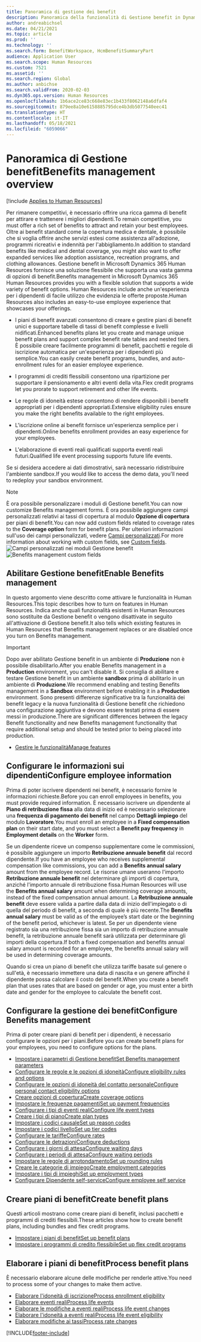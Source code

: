 ```yaml
---
title: Panoramica di gestione dei benefit
description: Panoramica della funzionalità di Gestione benefit in Dynamics 365 Human Resources. Offrire opzioni di benefit estese ai propri dipendenti con un'esperienza online di facile utilizzo.
author: andreabichsel
ms.date: 04/21/2021
ms.topic: article
ms.prod: ''
ms.technology: ''
ms.search.form: BenefitWorkspace, HcmBenefitSummaryPart
audience: Application User
ms.search.scope: Human Resources
ms.custom: 7521
ms.assetid: ''
ms.search.region: Global
ms.author: anbichse
ms.search.validFrom: 2020-02-03
ms.dyn365.ops.version: Human Resources
ms.openlocfilehash: 1b6ace2ce83c668e83ec1b433f8062148a6dfaf4
ms.sourcegitcommit: 879ee8a10e6158885795dce4b3db5077540eec41
ms.translationtype: HT
ms.contentlocale: it-IT
ms.lasthandoff: 05/18/2021
ms.locfileid: "6059066"
---
```

# <a name="benefits-management-overview"></a><span data-ttu-id="344ef-104">Panoramica di Gestione benefit</span><span class="sxs-lookup"><span data-stu-id="344ef-104">Benefits management overview</span></span>

[!include [Applies to Human Resources](../includes/applies-to-hr.md)]

<span data-ttu-id="344ef-105">Per rimanere competitivi, è necessario offrire una ricca gamma di benefit per attirare e trattenere i migliori dipendenti.</span><span class="sxs-lookup"><span data-stu-id="344ef-105">To remain competitive, you must offer a rich set of benefits to attract and retain your best employees.</span></span> <span data-ttu-id="344ef-106">Oltre ai benefit standard come la copertura medica e dentale, è possibile che si voglia offrire anche servizi estesi come assistenza all'adozione, programmi ricreativi e indennità per l'abbigliamento.</span><span class="sxs-lookup"><span data-stu-id="344ef-106">In addition to standard benefits like medical and dental coverage, you might also want to offer expanded services like adoption assistance, recreation programs, and clothing allowances.</span></span> <span data-ttu-id="344ef-107">Gestione benefit in Microsoft Dynamics 365 Human Resources fornisce una soluzione flessibile che supporta una vasta gamma di opzioni di benefit.</span><span class="sxs-lookup"><span data-stu-id="344ef-107">Benefits management in Microsoft Dynamics 365 Human Resources provides you with a flexible solution that supports a wide variety of benefit options.</span></span> <span data-ttu-id="344ef-108">Human Resources include anche un'esperienza per i dipendenti di facile utilizzo che evidenzia le offerte proposte.</span><span class="sxs-lookup"><span data-stu-id="344ef-108">Human Resources also includes an easy-to-use employee experience that showcases your offerings.</span></span>

- <span data-ttu-id="344ef-109">I piani di benefit avanzati consentono di creare e gestire piani di benefit unici e supportare tabelle di tassi di benefit complesse e livelli nidificati.</span><span class="sxs-lookup"><span data-stu-id="344ef-109">Enhanced benefits plans let you create and manage unique benefit plans and support complex benefit rate tables and nested tiers.</span></span> <span data-ttu-id="344ef-110">È possibile creare facilmente programmi di benefit, pacchetti e regole di iscrizione automatica per un'esperienza per i dipendenti più semplice.</span><span class="sxs-lookup"><span data-stu-id="344ef-110">You can easily create benefit programs, bundles, and auto-enrollment rules for an easier employee experience.</span></span>

- <span data-ttu-id="344ef-111">I programmi di crediti flessibili consentono una ripartizione per supportare il pensionamento e altri eventi della vita.</span><span class="sxs-lookup"><span data-stu-id="344ef-111">Flex credit programs let you prorate to support retirement and other life events.</span></span>

- <span data-ttu-id="344ef-112">Le regole di idoneità estese consentono di rendere disponibili i benefit appropriati per i dipendenti appropriati.</span><span class="sxs-lookup"><span data-stu-id="344ef-112">Extensive eligibility rules ensure you make the right benefits available to the right employees.</span></span>

- <span data-ttu-id="344ef-113">L'iscrizione online ai benefit fornisce un'esperienza semplice per i dipendenti.</span><span class="sxs-lookup"><span data-stu-id="344ef-113">Online benefits enrollment provides an easy experience for your employees.</span></span>

- <span data-ttu-id="344ef-114">L'elaborazione di eventi reali qualificati supporta eventi reali futuri.</span><span class="sxs-lookup"><span data-stu-id="344ef-114">Qualified life event processing supports future life events.</span></span>

<span data-ttu-id="344ef-115">Se si desidera accedere ai dati dimostrativi, sarà necessario ridistribuire l'ambiente sandbox.</span><span class="sxs-lookup"><span data-stu-id="344ef-115">If you would like to access the demo data, you'll need to redeploy your sandbox environment.</span></span>

>[!NOTE]
><span data-ttu-id="344ef-116">È ora possibile personalizzare i moduli di Gestione benefit.</span><span class="sxs-lookup"><span data-stu-id="344ef-116">You can now customize Benefits management forms.</span></span> <span data-ttu-id="344ef-117">È ora possibile aggiungere campi personalizzati relativi ai tassi di copertura al modulo **Opzione di copertura** per piani di benefit.</span><span class="sxs-lookup"><span data-stu-id="344ef-117">You can now add custom fields related to coverage rates to the **Coverage option** form for benefit plans.</span></span> <span data-ttu-id="344ef-118">Per ulteriori informazioni sull'uso dei campi personalizzati, vedere [Campi personalizzati](hr-developer-custom-fields.md).</span><span class="sxs-lookup"><span data-stu-id="344ef-118">For more information about working with custom fields, see [Custom fields](hr-developer-custom-fields.md).</span></span>
><span data-ttu-id="344ef-119">![Campi personalizzati nei moduli Gestione benefit](media/hr-benefits-management-custom-fields.png)</span><span class="sxs-lookup"><span data-stu-id="344ef-119">![Benefits management custom fields](media/hr-benefits-management-custom-fields.png)</span></span>

## <a name="enable-benefits-management"></a><span data-ttu-id="344ef-120">Abilitare Gestione benefit</span><span class="sxs-lookup"><span data-stu-id="344ef-120">Enable Benefits management</span></span>

<span data-ttu-id="344ef-121">In questo argomento viene descritto come attivare le funzionalità in Human Resources.</span><span class="sxs-lookup"><span data-stu-id="344ef-121">This topic describes how to turn on features in Human Resources.</span></span> <span data-ttu-id="344ef-122">Indica anche quali funzionalità esistenti in Human Resources sono sostituite da Gestione benefit o vengono disattivate in seguito all'attivazione di Gestione benefit.</span><span class="sxs-lookup"><span data-stu-id="344ef-122">It also tells which existing features in Human Resources that Benefits management replaces or are disabled once you turn on Benefits management.</span></span>

> [!IMPORTANT]
> <span data-ttu-id="344ef-123">Dopo aver abilitato Gestione benefit in un ambiente di **Produzione** non è possibile disabilitarlo.</span><span class="sxs-lookup"><span data-stu-id="344ef-123">After you enable Benefits management in a **Production** environment, you can't disable it.</span></span> <span data-ttu-id="344ef-124">Si consiglia di abilitare e testare Gestione benefit in un ambiente **sandbox** prima di abilitarlo in un ambiente di **Produzione**.</span><span class="sxs-lookup"><span data-stu-id="344ef-124">We recommend enabling and testing Benefits management in a **Sandbox** environment before enabling it in a **Production** environment.</span></span> <span data-ttu-id="344ef-125">Sono presenti differenze significative tra la funzionalità dei benefit legacy e la nuova funzionalità di Gestione benefit che richiedono una configurazione aggiuntiva e devono essere testati prima di essere messi in produzione.</span><span class="sxs-lookup"><span data-stu-id="344ef-125">There are significant differences between the legacy Benefit functionality and new Benefits management functionality that require additional setup and should be tested prior to being placed into production.</span></span>

- [<span data-ttu-id="344ef-126">Gestire le funzionalità</span><span class="sxs-lookup"><span data-stu-id="344ef-126">Manage features</span></span>](hr-admin-manage-features.md)

## <a name="configure-employee-information"></a><span data-ttu-id="344ef-127">Configurare le informazioni sui dipendenti</span><span class="sxs-lookup"><span data-stu-id="344ef-127">Configure employee information</span></span>

<span data-ttu-id="344ef-128">Prima di poter iscrivere dipendenti nei benefit, è necessario fornire le informazioni richieste.</span><span class="sxs-lookup"><span data-stu-id="344ef-128">Before you can enroll employees in benefits, you must provide required information.</span></span> <span data-ttu-id="344ef-129">È necessario iscrivere un dipendente al **Piano di retribuzione fissa** alla data di inizio ed è necessario selezionare una **frequenza di pagamento dei benefit** nel campo **Dettagli impiego** del modulo **Lavoratore**.</span><span class="sxs-lookup"><span data-stu-id="344ef-129">You must enroll an employee in a **Fixed compensation plan** on their start date, and you must select a **Benefit pay frequency** in **Employment details** on the **Worker** form.</span></span>

<span data-ttu-id="344ef-130">Se un dipendente riceve un compenso supplementare come le commissioni, è possibile aggiungere un importo **Retribuzione annuale benefit** dal record dipendente.</span><span class="sxs-lookup"><span data-stu-id="344ef-130">If you have an employee who receives supplemental compensation like commissions, you can add a **Benefits annual salary** amount from the employee record.</span></span> <span data-ttu-id="344ef-131">Le risorse umane useranno l'importo **Retribuzione annuale benefit** nel determinare gli importi di copertura, anziché l'importo annuale di retribuzione fissa.</span><span class="sxs-lookup"><span data-stu-id="344ef-131">Human Resources will use the **Benefits annual salary** amount when determining coverage amounts, instead of the fixed compensation annual amount.</span></span> <span data-ttu-id="344ef-132">La **Retribuzione annuale benefit** deve essere valida a partire dalla data di inizio dell'impiegato o di quella del periodo di benefit, a seconda di quale è più recente.</span><span class="sxs-lookup"><span data-stu-id="344ef-132">The **Benefits annual salary** must be valid as of the employee’s start date or the beginning of the benefit period, whichever is latest.</span></span> <span data-ttu-id="344ef-133">Se per un dipendente viene registrato sia una retribuzione fissa sia un importo di retribuzione annuale benefit, la retribuzione annuale benefit sarà utilizzata per determinare gli importi della copertura.</span><span class="sxs-lookup"><span data-stu-id="344ef-133">If both a fixed compensation and benefits annual salary amount is recorded for an employee, the benefits annual salary will be used in determining coverage amounts.</span></span>

<span data-ttu-id="344ef-134">Quando si crea un piano di benefit che utilizza tariffe basate sul genere o sull'età, è necessario immettere una data di nascita e un genere affinché il dipendente possa calcolare il costo del benefit.</span><span class="sxs-lookup"><span data-stu-id="344ef-134">When you create a benefit plan that uses rates that are based on gender or age, you must enter a birth date and gender for the employee to calculate the benefit cost.</span></span>

## <a name="configure-benefits-management"></a><span data-ttu-id="344ef-135">Configurare la gestione dei benefit</span><span class="sxs-lookup"><span data-stu-id="344ef-135">Configure Benefits management</span></span>

<span data-ttu-id="344ef-136">Prima di poter creare piani di benefit per i dipendenti, è necessario configurare le opzioni per i piani.</span><span class="sxs-lookup"><span data-stu-id="344ef-136">Before you can create benefit plans for your employees, you need to configure options for the plans.</span></span>

- [<span data-ttu-id="344ef-137">Impostare i parametri di Gestione benefit</span><span class="sxs-lookup"><span data-stu-id="344ef-137">Set Benefits management parameters</span></span>](hr-benefits-setup-parameters.md)
- [<span data-ttu-id="344ef-138">Configurare le regole e le opzioni di idoneità</span><span class="sxs-lookup"><span data-stu-id="344ef-138">Configure eligibility rules and options</span></span>](hr-benefits-setup-eligibility-rules.md)
- [<span data-ttu-id="344ef-139">Configurare le opzioni di idoneità del contatto personale</span><span class="sxs-lookup"><span data-stu-id="344ef-139">Configure personal contact eligibility options</span></span>](hr-benefits-setup-contact-eligibility-options.md)
- [<span data-ttu-id="344ef-140">Creare opzioni di copertura</span><span class="sxs-lookup"><span data-stu-id="344ef-140">Create coverage options</span></span>](hr-benefits-setup-coverage-options.md)
- [<span data-ttu-id="344ef-141">Impostare le frequenze pagamenti</span><span class="sxs-lookup"><span data-stu-id="344ef-141">Set up payment frequencies</span></span>](hr-benefits-setup-payment-frequencies.md)
- [<span data-ttu-id="344ef-142">Configurare i tipi di eventi reali</span><span class="sxs-lookup"><span data-stu-id="344ef-142">Configure life event types</span></span>](hr-benefits-setup-life-event-types.md)
- [<span data-ttu-id="344ef-143">Creare i tipi di piano</span><span class="sxs-lookup"><span data-stu-id="344ef-143">Create plan types</span></span>](hr-benefits-setup-plan-types.md)
- [<span data-ttu-id="344ef-144">Impostare i codici causale</span><span class="sxs-lookup"><span data-stu-id="344ef-144">Set up reason codes</span></span>](hr-benefits-setup-reason-codes.md)
- [<span data-ttu-id="344ef-145">Impostare i codici livello</span><span class="sxs-lookup"><span data-stu-id="344ef-145">Set up tier codes</span></span>](hr-benefits-setup-tier-codes.md)
- [<span data-ttu-id="344ef-146">Configurare le tariffe</span><span class="sxs-lookup"><span data-stu-id="344ef-146">Configure rates</span></span>](hr-benefits-setup-rates.md)
- [<span data-ttu-id="344ef-147">Configurare le detrazioni</span><span class="sxs-lookup"><span data-stu-id="344ef-147">Configure deductions</span></span>](hr-benefits-setup-deductions.md)
- [<span data-ttu-id="344ef-148">Configurare i giorni di attesa</span><span class="sxs-lookup"><span data-stu-id="344ef-148">Configure waiting days</span></span>](hr-benefits-setup-waiting-days.md)
- [<span data-ttu-id="344ef-149">Configurare i periodi di attesa</span><span class="sxs-lookup"><span data-stu-id="344ef-149">Configure waiting periods</span></span>](hr-benefits-setup-waiting-periods.md)
- [<span data-ttu-id="344ef-150">Impostare le regole di arrotondamento</span><span class="sxs-lookup"><span data-stu-id="344ef-150">Set up rounding rules</span></span>](hr-benefits-setup-rounding-rules.md)
- [<span data-ttu-id="344ef-151">Creare le categorie di impiego</span><span class="sxs-lookup"><span data-stu-id="344ef-151">Create employment categories</span></span>](hr-benefits-setup-employment-categories.md)
- [<span data-ttu-id="344ef-152">Impostare i tipi di impieghi</span><span class="sxs-lookup"><span data-stu-id="344ef-152">Set up employment types</span></span>](hr-benefits-setup-employment-types.md)
- [<span data-ttu-id="344ef-153">Configurare Dipendente self-service</span><span class="sxs-lookup"><span data-stu-id="344ef-153">Configure employee self service</span></span>](hr-benefits-setup-employee-self-service.md)

## <a name="create-benefit-plans"></a><span data-ttu-id="344ef-154">Creare piani di benefit</span><span class="sxs-lookup"><span data-stu-id="344ef-154">Create benefit plans</span></span>

<span data-ttu-id="344ef-155">Questi articoli mostrano come creare piani di benefit, inclusi pacchetti e programmi di crediti flessibili.</span><span class="sxs-lookup"><span data-stu-id="344ef-155">These articles show how to create benefit plans, including bundles and flex credit programs.</span></span>

- [<span data-ttu-id="344ef-156">Impostare i piani di benefit</span><span class="sxs-lookup"><span data-stu-id="344ef-156">Set up benefit plans</span></span>](hr-benefits-plans-setup.md)
- [<span data-ttu-id="344ef-157">Impostare i programmi di credito flessibile</span><span class="sxs-lookup"><span data-stu-id="344ef-157">Set up flex credit programs</span></span>](hr-benefits-plans-flex-credit-programs.md)

## <a name="process-benefit-plans"></a><span data-ttu-id="344ef-158">Elaborare i piani di benefit</span><span class="sxs-lookup"><span data-stu-id="344ef-158">Process benefit plans</span></span>

<span data-ttu-id="344ef-159">È necessario elaborare alcune delle modifiche per renderle attive.</span><span class="sxs-lookup"><span data-stu-id="344ef-159">You need to process some of your changes to make them active.</span></span>

- [<span data-ttu-id="344ef-160">Elaborare l'idoneità di iscrizione</span><span class="sxs-lookup"><span data-stu-id="344ef-160">Process enrollment eligibility</span></span>](hr-benefits-process-enrollment-eligibility.md)
- [<span data-ttu-id="344ef-161">Elaborare eventi reali</span><span class="sxs-lookup"><span data-stu-id="344ef-161">Process life events</span></span>](hr-benefits-process-life-events.md)
- [<span data-ttu-id="344ef-162">Elaborare le modifiche a eventi reali</span><span class="sxs-lookup"><span data-stu-id="344ef-162">Process life event changes</span></span>](hr-benefits-process-life-event-changes.md)
- [<span data-ttu-id="344ef-163">Elaborare l'idoneità a eventi reali</span><span class="sxs-lookup"><span data-stu-id="344ef-163">Process life event eligibility</span></span>](hr-benefits-process-life-event-eligibility.md)
- [<span data-ttu-id="344ef-164">Elaborare modifiche ai tassi</span><span class="sxs-lookup"><span data-stu-id="344ef-164">Process rate changes</span></span>](hr-benefits-process-rate-changes.md)



[!INCLUDE[footer-include](../includes/footer-banner.md)]